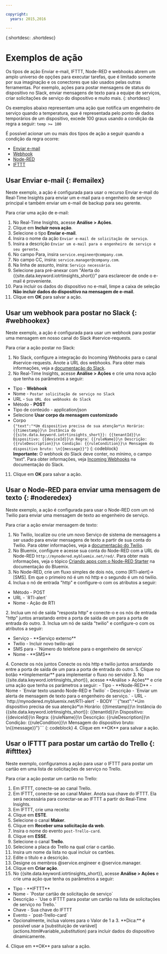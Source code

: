 ```yaml
---

copyright:
  years: 2015,2016

---
```


{:shortdesc: .shortdesc}

# Exemplos de ação

Os tipos de ação Enviar e-mail, IFTTT, Node-RED e webhooks abrem um amplo universo de opções para executar tarefas, que é limitado somente por sua imaginação e os conectores que são usados pelas outras ferramentas. Por
exemplo, ações para postar mensagens de status do dispositivo no
Slack, enviar mensagens de texto para a equipe de serviços, criar solicitações de serviço do dispositivo e muito mais.
{: shortdesc}

Os exemplos abaixo representam uma ação que notifica um engenheiro de serviço quando a temperatura, que é representada pelo ponto de dados temporários de um dispositivo, excede 100 graus usando a condição da regra a seguir:
`temp >= 100`

É possível acionar um ou mais dos tipos de ação a seguir quando a condição da regra ocorre:  
 - [Enviar e-mail](#emailex "Enviar e-mail")
 - [Webhook](#webhookex "Webhook")
 - [Node-RED](#noderedex "Node-RED")
 - [IFTTT](#iftttex "IFTTT")

## Usar Enviar e-mail {: #emailex}
Neste exemplo, a ação é configurada para usar o recurso Enviar e-mail do Real-Time Insights para enviar um e-mail para o engenheiro de serviço principal e também enviar um e-mail de backup para seu gerente. 

Para criar uma ação de e-mail:
1. No Real-Time Insights, acesse **Análise > Ações**.
2. Clique em **Incluir nova ação**.
3. Selecione o tipo **Enviar e-mail**.
4. Insira o nome da ação `Enviar e-mail de solicitação de serviço`.
5. Insira a descrição `Enviar um e-mail para o engenheiro de serviço e seu gerente`.
6. No campo Para, insira `service.engineer@company.com`.
7. No campo CC, insira: `service.manager@company.com`.
8. Na linha de assunto, insira: `Serviço necessário`.
9. Selecione para pré-anexar com "Alerta do {{site.data.keyword.iotrtinsights_short}}" para esclarecer de onde o e-mail é proveniente.
10. Para incluir os dados do dispositivo no e-mail, limpe a caixa de seleção **Não incluir dados do dispositivo na mensagem de e-mail**.
11. Clique em **OK** para salvar a ação.  




## Usar um webhook para postar no Slack {: #webhookex}

Neste exemplo, a ação é configurada para usar um webhook para postar uma mensagem em nosso canal do Slack #service-requests.

Para criar a ação postar no Slack:
1. No Slack, configure a integração do Incoming Webhooks para o canal #service-requests. Anote a URL dos webhooks. Para obter mais informações, veja a [documentação do Slack](https://api.slack.com/incoming-webhooks).
2. No Real-Time Insights, acesse **Análise > Ações** e crie uma nova ação que tenha os parâmetros a seguir:
 - Tipo - **Webhook**
 - Nome - `Postar solicitação de serviço no Slack`
 - URL - `Sua URL dos webhooks do Slack`
 - Método - **POST**
 - Tipo de conteúdo - application/json
 - Selecione **Usar corpo da mensagem customizado**
 - Corpo  
 ```{"text":"*Um dispositivo precisa de sua atenção*\n Horário: {{timestamp}}\n Instância do {{site.data.keyword.iotrtinsights_short}}: {{tenantId}}\n Dispositivo: {{deviceId}}\n Regra: {{ruleName}}\n Descrição: {{ruleDescription}}\n Condição: {{ruleCondition}}\n Mensagem do dispositivo bruto: \n{{message}}"}```
 {: codeblock}  
 **Importante:** O webhook do Slack deve conter, no mínimo, o campo "text". Para obter informações, veja [Incoming Webhooks](https://api.slack.com/incoming-webhooks, "Documentação do Slack") na documentação do Slack.
11. Clique em **OK** para salvar a ação.

## Usar o Node-RED para enviar uma mensagem de texto {: #noderedex}

Neste exemplo, a ação é configurada para usar o Node-RED com um nó Twilio para enviar uma mensagem de texto ao engenheiro de serviço.

Para criar a ação enviar mensagem de texto:
1. No Twilio, localize ou crie um novo Serviço de sistema de mensagens a ser usado para enviar mensagens de texto a partir de sua conta do Twilio. Para obter informações, veja a [documentação do Twilio](https://www.twilio.com/help).
1. No Bluemix, configure e acesse sua conta do Node-RED com a URL do Node-RED `http://mynodered.mybluemix.net/red/`. Para obter mais informações, veja o tópico [Criando apps com o Node-RED Starter](https://www.ng.bluemix.net/docs/starters/Node-RED/nodered.html) na documentação do Bluemix.
2. No Node-RED, crie um fluxo simples de dois nós, como [RTI-alert]->[SMS].
Em que o primeiro nó é um nó http e o segundo é um nó twilio.
 1. Inclua o nó de entrada "http" e configure-o com os atributos a seguir:
  <ul>
  <li>Método - POST</li>
  <li>URL - `RTI-alert`</li>
  <li>Nome - Ação de RTI</li>
  </ul>
  2. Inclua um nó de saída "resposta http" e conecte-o e os nós de entrada "http" juntos arrastando entre a porta de saída de um para a porta de entrada do outro.
  3. Inclua um nó de saída "twilio" e configure-o com os atributos a seguir:
  <ul>
  <li>Serviço - **Serviço externo**</li>
  <li>Twilio - Incluir novo twilio-api</li>
  <li>SMS para - `Número do telefone para o engenheiro de serviço`</li>
  <li>Nome - **SMS**</li>
  </ul>
  4. Conecte os nós juntos
  Conecte os nós http e twilio juntos arrastando entre a porta de saída de um para a porta de entrada do outro.
  5. Clique no botão **Implementar** para implementar o fluxo no servidor
3. No {{site.data.keyword.iotrtinsights_short}}, acesse **Análise > Ações** e crie uma ação que tenha os parâmetros a seguir:
 - Tipo - **Node-RED**
 - Nome - `Enviar texto usando Node-RED e Twilio`
 - Descrição - `Enviar um alerta de mensagem de texto para o engenheiro de serviço.`
 - URL - `http://mynodered.mybluemix.net/RTI-alert`
 - BODY   
 ```{"text":"*Um dispositivo precisa de sua atenção*\n Horário: {{timestamp}}\n Instância do {{site.data.keyword.iotrtinsights_short}}: {{tenantId}}\n Dispositivo: {{deviceId}}\n Regra: {{ruleName}}\n Descrição: {{ruleDescription}}\n Condição: {{ruleCondition}}\n Mensagem do dispositivo bruto: \n{{message}}"}```
 {: codeblock}
4. Clique em **OK** para salvar a ação.

## Usar o IFTTT para postar um cartão do Trello {: #iftttex}

Neste exemplo, configuramos a ação para usar o IFTTT para postar um cartão em uma lista de solicitações de serviço no Trello.

Para criar a ação postar um cartão no Trello:
1.	Em IFTTT, conecte-se ao canal Trello.
2.	Em IFTTT, conecte-se ao canal Maker. Anota sua chave do IFTTT. Ela será necessária para conectar-se ao IFTTT a partir do Real-Time Insights.
5.	Em IFTTT, crie uma receita:
 1. Clique em **ESTE**.
 2. Selecione o canal **Maker**.  
 2. Clique em **Receber uma solicitação da web**.
 3. Insira o nome do evento `post-Trello-card`.
 4. Clique em **ESSE**.
 5. Selecione o canal **Trello**.
 6. Selecione a placa do Trello na qual criar o cartão.
 7. Insira um nome da lista no qual incluir os cartões.
 8. Edite o título e a descrição.
 9. Designe os membros @service.engineer e @service.manager.
 8. Clique em **Criar ação**.   
3. No {{site.data.keyword.iotrtinsights_short}}, acesse **Análise > Ações** e crie uma ação que tenha os parâmetros a seguir:
<ul>
<li>Tipo - **IFTTT**</li>
<li>Nome - `Postar cartão de solicitação de serviço`</li>
<li>Descrição - `Use o IFTTT para postar um cartão na lista de solicitações de serviço no Trello.`</li>
<li>Chave - Sua chave do IFTTT</li>
<li>Evento - `post-Trello-card`</li>
<li>Opcionalmente, inclua valores para o Valor de 1 a 3. **Dica:** é possível usar a [substituição de variável](actions.html#variable_substitution) para incluir dados do dispositivo dinamicamente.</li>
</ul>
4. Clique em **OK** para salvar a ação.
